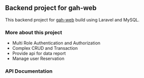 ## Backend project for gah-web

This backend project for [gah-web](https://github.com/AdnSmile/gah-web) build using Laravel and MySQL.

### More about this project
- Multi Role Authentication and Authorization
- Complex CRUD and Transaction
- Provide api for data report
- Manage user Reservation

### API Documentation
